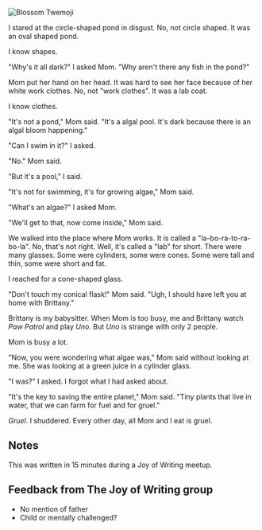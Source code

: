 ![Blossom Twemoji](/j-bloom/attachments/thumbnail.svg)

I stared at the circle-shaped pond in disgust. No, not circle shaped. It was an oval shaped pond.

I know shapes.

"Why's it all dark?" I asked Mom. "Why aren't there any fish in the pond?"

Mom put her hand on her head. It was hard to see her face because of her white work clothes. No, not "work clothes". It was a lab coat.

I know clothes.

"It's not a pond," Mom said. "It's a algal pool. It's dark because there is an algal bloom happening."

"Can I swim in it?" I asked.

"No." Mom said.

"But it's a pool," I said.

"It's not for swimming, it's for growing algae," Mom said.

"What's an algae?" I asked Mom.

"We'll get to that, now come inside," Mom said.

We walked into the place where Mom works. It is called a "la-bo-ra-to-ra-bo-la". No, that's not right. Well, it's called a "lab" for short. There were many glasses. Some were cylinders, some were cones. Some were tall and thin, some were short and fat.

I reached for a cone-shaped glass.

"Don't touch my conical flask!" Mom said. "Ugh, I should have left you at home with Brittany."

Brittany is my babysitter. When Mom is too busy, me and Brittany watch *Paw Patrol* and play *Uno*. But *Uno* is strange with only 2 people.

Mom is busy a lot.

"Now, you were wondering what algae was," Mom said without looking at me. She was looking at a green juice in a cylinder glass.

"I was?" I asked. I forgot what I had asked about.

"It's the key to saving the entire planet," Mom said. "Tiny plants that live in water, that we can farm for fuel and for gruel."

*Gruel*. I shuddered. Every other day, all Mom and I eat is gruel.

## Notes

This was written in 15 minutes during a Joy of Writing meetup.

## Feedback from The Joy of Writing group

+ No mention of father
+ Child or mentally challenged?